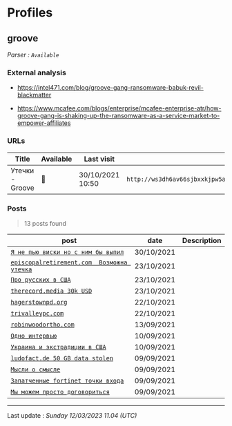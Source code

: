 # Profiles

## **groove**


_Parser : `Available`_

### External analysis
- https://intel471.com/blog/groove-gang-ransomware-babuk-revil-blackmatter

- https://www.mcafee.com/blogs/enterprise/mcafee-enterprise-atr/how-groove-gang-is-shaking-up-the-ransomware-as-a-service-market-to-empower-affiliates

### URLs
| Title | Available | Last visit | fqdn | Screenshot 
|---|---|---|---|---|
| Утечки - Groove | 🔴 | 30/10/2021 10:50 | `http://ws3dh6av66sjbxxkjpw5ao3wqzmtejnkzheswm4dz5rrwvular7xvkqd.onion` | ❌ | 

### Posts

> 13 posts found

| post | date | Description
|---|---|---|
| [`Я не пью виски но с ним бы выпил`](https://google.com/search?q=%D0%AF+%D0%BD%D0%B5+%D0%BF%D1%8C%D1%8E+%D0%B2%D0%B8%D1%81%D0%BA%D0%B8+%D0%BD%D0%BE+%D1%81+%D0%BD%D0%B8%D0%BC+%D0%B1%D1%8B+%D0%B2%D1%8B%D0%BF%D0%B8%D0%BB) | 30/10/2021 |   |
| [`episcopalretirement.com  Возможна утечка`](https://google.com/search?q=episcopalretirement.com++%D0%92%D0%BE%D0%B7%D0%BC%D0%BE%D0%B6%D0%BD%D0%B0+%D1%83%D1%82%D0%B5%D1%87%D0%BA%D0%B0) | 23/10/2021 |   |
| [`Про русских в США`](https://google.com/search?q=%D0%9F%D1%80%D0%BE+%D1%80%D1%83%D1%81%D1%81%D0%BA%D0%B8%D1%85+%D0%B2+%D0%A1%D0%A8%D0%90) | 23/10/2021 |   |
| [`therecord.media 30k USD`](https://google.com/search?q=therecord.media+30k+USD) | 23/10/2021 |   |
| [`hagerstownpd.org`](https://google.com/search?q=hagerstownpd.org) | 22/10/2021 |   |
| [`trivalleypc.com`](https://google.com/search?q=trivalleypc.com) | 22/10/2021 |   |
| [`robinwoodortho.com`](https://google.com/search?q=robinwoodortho.com) | 13/09/2021 |   |
| [`Одно интервью`](https://google.com/search?q=%D0%9E%D0%B4%D0%BD%D0%BE+%D0%B8%D0%BD%D1%82%D0%B5%D1%80%D0%B2%D1%8C%D1%8E) | 10/09/2021 |   |
| [`Украина и экстрадиции в США`](https://google.com/search?q=%D0%A3%D0%BA%D1%80%D0%B0%D0%B8%D0%BD%D0%B0+%D0%B8+%D1%8D%D0%BA%D1%81%D1%82%D1%80%D0%B0%D0%B4%D0%B8%D1%86%D0%B8%D0%B8+%D0%B2+%D0%A1%D0%A8%D0%90) | 10/09/2021 |   |
| [`ludofact.de 50 GB data stolen`](https://google.com/search?q=ludofact.de+50+GB+data+stolen) | 09/09/2021 |   |
| [`Мысли о смысле`](https://google.com/search?q=%D0%9C%D1%8B%D1%81%D0%BB%D0%B8+%D0%BE+%D1%81%D0%BC%D1%8B%D1%81%D0%BB%D0%B5) | 09/09/2021 |   |
| [`Запатченные fortinet точки входа`](https://google.com/search?q=%D0%97%D0%B0%D0%BF%D0%B0%D1%82%D1%87%D0%B5%D0%BD%D0%BD%D1%8B%D0%B5+fortinet+%D1%82%D0%BE%D1%87%D0%BA%D0%B8+%D0%B2%D1%85%D0%BE%D0%B4%D0%B0) | 09/09/2021 |   |
| [`Мы можем просто договориться`](https://google.com/search?q=%D0%9C%D1%8B+%D0%BC%D0%BE%D0%B6%D0%B5%D0%BC+%D0%BF%D1%80%D0%BE%D1%81%D1%82%D0%BE+%D0%B4%D0%BE%D0%B3%D0%BE%D0%B2%D0%BE%D1%80%D0%B8%D1%82%D1%8C%D1%81%D1%8F) | 09/09/2021 |   |

 --- 


Last update : _Sunday 12/03/2023 11.04 (UTC)_
